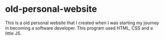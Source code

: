 # old-personal-website

This is a old personal website that I created when I was starting my journey in becoming a software developer. This program used HTML, CSS and a little JS. 
